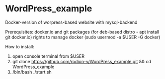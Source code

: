 # WordPress_example
Docker-version of worpress-based website with mysql-backend

Prerequisites:
docker.io and git packages (for deb-based distro - apt install git docker.io)
rights to manage docker (sudo usermod -a $USER -G docker)

How to install:
1. open console terminal from $USER
2. git clone https://github.com/rodion-v/WordPress_example.git && cd WordPress_example
3. /bin/bash ./start.sh



